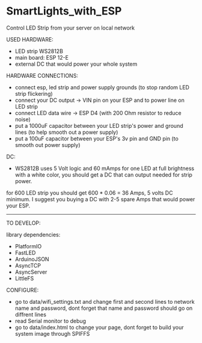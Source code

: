 # SmartLights_with_ESP
 
Control LED Strip from your server on local network

USED HARDWARE:
- LED strip WS2812B
- main board: ESP 12-E
- external DC that would power your whole system 

HARDWARE CONNECTIONS:
- connect esp, led strip and power supply grounds (to stop random LED strip flickering)
- connect your DC output -> VIN pin on your ESP and to power line on LED strip
- connect LED data wire -> ESP D4 (with 200 Ohm resistor to reduce noise)
- put a 1000uF capacitor between your LED strip's power and ground lines (to help smooth out a power supply) 
- put a 100uF capacitor between your ESP's 3v pin and GND pin (to smooth out power supply)

DC:
- WS2812B uses 5 Volt logic and 60 mAmps for one LED at full brightness with a white color,
you should get a DC that can output needed for strip power.

for 600 LED strip you should get 600 * 0.06 = 36 Amps, 5 volts DC minimum.
I suggest you buying a DC with 2-5 spare Amps that would power your ESP.

---------------------------------------------------------------------------------------------------

TO DEVELOP:

library dependencies:
- PlatformIO
- FastLED
- ArduinoJSON
- AsyncTCP
- AsyncServer
- LittleFS

CONFIGURE:
- go to data/wifi_settings.txt and change first and second lines to network name and password, dont forget that name and password should go on diffrent lines
- read Serial monitor to debug
- go to data/index.html to change your page, dont forget to build your system image through SPIFFS

